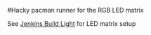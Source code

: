 #Hacky pacman runner for the RGB LED matrix

See [Jenkins Build Light](../jenkins_light/README.md) for LED matrix setup

